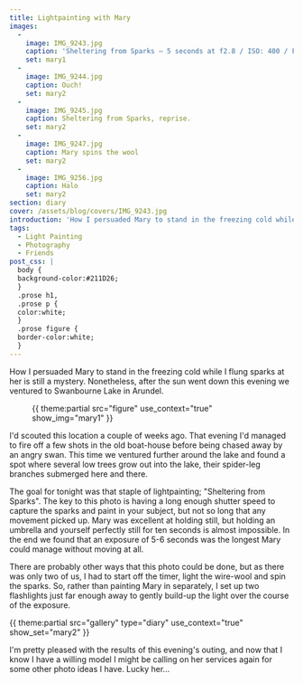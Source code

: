 ```yaml
---
title: Lightpainting with Mary
images:
  - 
    image: IMG_9243.jpg
    caption: 'Sheltering from Sparks — 5 seconds at f2.8 / ISO: 400 / Focal Length: 17mm. '
    set: mary1
  - 
    image: IMG_9244.jpg
    caption: Ouch!
    set: mary2
  - 
    image: IMG_9245.jpg
    caption: Sheltering from Sparks, reprise.
    set: mary2
  - 
    image: IMG_9247.jpg
    caption: Mary spins the wool
    set: mary2
  - 
    image: IMG_9256.jpg
    caption: Halo
    set: mary2
section: diary
cover: /assets/blog/covers/IMG_9243.jpg
introduction: 'How I persuaded Mary to stand in the freezing cold while I flung sparks at her is still a mystery. Nonetheless, after the sun went down this evening we ventured to Swanbourne Lake in Arundel. '
tags:
  - Light Painting
  - Photography
  - Friends
post_css: |
  body {
  background-color:#211D26;
  }
  .prose h1,
  .prose p {
  color:white;
  }
  .prose figure {
  border-color:white;
  }
---
```

How I persuaded Mary to stand in the freezing cold while I flung sparks at her is still a mystery. Nonetheless, after the sun went down this evening we ventured to Swanbourne Lake in Arundel. 

<figure class="inline">{{ theme:partial src="figure" use_context="true" show_img="mary1" }}</figure>

I'd scouted this location a couple of weeks ago. That evening I'd managed to fire off a few shots in the old boat-house before being chased away by an angry swan. This time we ventured further around the lake and found a spot where several low trees grow out into the lake, their spider-leg branches submerged here and there. 

The goal for tonight was that staple of lightpainting; "Sheltering from Sparks". The key to this photo is having a long enough shutter speed to capture the sparks and paint in your subject, but not so long that any movement picked up. Mary was excellent at holding still, but holding an umbrella and yourself perfectly still for ten seconds is almost impossible. In the end we found that an exposure of 5-6 seconds was the longest Mary could manage without moving at all.

There are probably other ways that this photo could be done, but as there was only two of us, I had to start off the timer, light the wire-wool and spin the sparks. So, rather than painting Mary in separately, I set up two  flashlights just far enough away to gently build-up the light over the course of the exposure.

<div class="gallery">{{ theme:partial src="gallery" type="diary" use_context="true" show_set="mary2" }}</div>

I'm pretty pleased with the results of this evening's outing, and now that I know I have a willing model I might be calling on her services again for some other photo ideas I have. Lucky her...